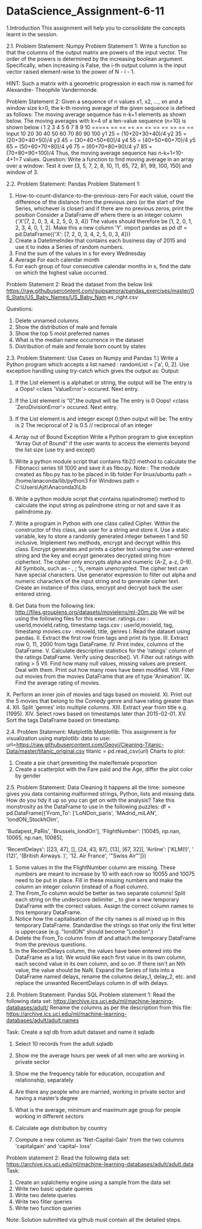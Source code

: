 # DataScience_Assignment-6-11

1.Introduction
This assignment will help you to consolidate the concepts learnt in the session.

2.1. Problem Statement: Numpy
Problem Statement 1:
Write a function so that the columns of the output matrix are powers of
the input vector.
The order of the powers is determined by the increasing boolean argument. Specifically, when
increasing is False, the i-th output column is the input vector raised element-wise to the power
of N - i - 1.

HINT: Such a matrix with a geometric progression in each row is named for Alexandre-
Theophile Vandermonde.

Problem Statement 2:
Given a sequence of n values x1, x2, ..., xn and a window size k>0, the k-th moving average
of the given sequence is defined as follows:
The moving average sequence has n-k+1 elements as shown below.
The moving averages with k=4 of a ten-value sequence (n=10) is shown below
i 1 2 3 4 5 6 7 8 9 10
===== == == == == == == == == == ==
Input 10 20 30 40 50 60 70 80 90 100
y1 25 = (10+20+30+40)/4
y2 35 = (20+30+40+50)/4
y3 45 = (30+40+50+60)/4
y4 55 = (40+50+60+70)/4
y5 65 = (50+60+70+80)/4
y6 75 = (60+70+80+90)/4
y7 85 = (70+80+90+100)/4
Thus, the moving average sequence has n-k+1=10-4+1=7 values.
Question: Write a function to find moving average in an array over a window:
Test it over [3, 5, 7, 2, 8, 10, 11, 65, 72, 81, 99, 100, 150] and window of 3.

2.2. Problem Statement: Pandas
Problem Statement 1:
1) How-to-count-distance-to-the-previous-zero
For each value, count the difference of the distance from the previous zero (or the start
of the Series, whichever is closer) and if there are no previous zeros, print the position
Consider a DataFrame df where there is an integer column {'X'[7, 2, 0, 3, 4, 2, 5, 0, 3, 4]}
The values should therefore be [1, 2, 0, 1, 2, 3, 4, 0, 1, 2]. Make this a new column 'Y'.
import pandas as pd
df = pd.DataFrame({'X': [7, 2, 0, 3, 4, 2, 5, 0, 3, 4]})
2) Create a DatetimeIndex that contains each business day of 2015 and use it to index a
Series of random numbers.
3) Find the sum of the values in s for every Wednesday
4) Average For each calendar month
5) For each group of four consecutive calendar months in s, find the date on which the
highest value occurred.

Problem Statement 2:
Read the dataset from the below link
https://raw.githubusercontent.com/guipsamora/pandas_exercises/master/06_Stats/US_Baby_Names/US_Baby_Nam
es_right.csv

Questions:
1) Delete unnamed columns
2) Show the distribution of male and female
3) Show the top 5 most preferred names
4) What is the median name occurrence in the dataset
5) Distribution of male and female born count by states

2.3. Problem Statement: Use Cases on Numpy and Pandas
1.) Write a Python program which accepts a list named : randomList = ['a', 0, 2]. Use exception
handling using try-catch which gives the output as:
Output:
1) If the List element is a alphabet or string, the output will be
The entry is a
Oops! <class 'ValueError'> occured.
Next entry.
2) If the List element is “0”,the output will be
The entry is 0
Oops! <class 'ZeroDivisionError'> occured.
Next entry.
3) If the List element is and integer except 0,then output will be:
The entry is 2
The reciprocal of 2 is 0.5 // reciprocal of an integer

2) Array out of Bound Exception
Write a Python program to give exception “Array Out of Bound” if the user wants to access the
elements beyond the list size (use try and except)

3) Write a python module script that contains fib2() method to calculate the Fibonacci series
till 1000 and save it as fibo.py.
Note : The module created as fibo.py has to be placed in lib folder
For linux/ubuntu path = /home/anaconda/lib/python3
For Windows path = C:\Users\Ajit\Anaconda3\Lib

4) Write a python module script that contains ispalindrome() method to calculate the input
string as palindrome string or not and save it as palindrome.py.

5) Write a program in Python with one class called Cipher. Within the constructor of this
class, ask user for a string and store it. Use a static variable, key to store a randomly
generated integer between 1 and 50 inclusive. Implement two methods, encrypt and
decrypt within this class. Encrypt generates and prints a cipher text using the user-entered
string and the key and ecrypt generates decrypted string from ciphertext. The cipher only
encrypts alpha and numeric (A-Z, a-z, 0-9). All Symbols, such as - , ; %, remain unencrypted.
The cipher text can have special characters. Use generator expression to filter out alpha and
numeric characters of the input string and to generate cipher text. Create an instance of this
class, encrypt and decrypt back the user entered string.

6) Get Data from the following link:
http://files.grouplens.org/datasets/movielens/ml-20m.zip
We will be using the following files for this exercise:
ratings.csv : userId,movieId,rating, timestamp
tags.csv : userId,movieId, tag, timestamp
movies.csv : movieId, title, genres
I. Read the dataset using pandas.
II. Extract the first row from tags and print its type.
III. Extract row 0, 11, 2000 from tags DataFrame.
IV. Print index, columns of the DataFrame.
V. Calculate descriptive statistics for the 'ratings' column of the ratings DataFrame. Verify
using describe().
VI. Filter out ratings with rating > 5
VII. Find how many null values, missing values are present. Deal with them. Print out how many
rows have been modified.
VIII. Filter out movies from the movies DataFrame that are of type 'Animation'.
IX. Find the average rating of movies.

X. Perform an inner join of movies and tags based on movieId.
XI. Print out the 5 movies that belong to the Comedy genre and have rating greater than 4.
XII. Split 'genres' into multiple columns.
XIII. Extract year from title e.g. (1995).
XIV. Select rows based on timestamps later than 2015-02-01.
XV. Sort the tags DataFrame based on timestamp.


2.4. Problem Statement: Matplotlib
Matplotlib:
This assignment is for visualization using matplotlib:
data to use:
url=https://raw.githubusercontent.com/Geoyi/Cleaning-Titanic-Data/master/titanic_original.csv
titanic = pd.read_csv(url)
Charts to plot:
1. Create a pie chart presenting the male/female proportion
2. Create a scatterplot with the Fare paid and the Age, differ the plot color by gender


2.5. Problem Statement: Data Cleaning
It happens all the time: someone gives you data containing malformed strings, Python, lists
and missing data. How do you tidy it up so you can get on with the analysis?
Take this monstrosity as the DataFrame to use in the following puzzles:
df = pd.DataFrame({'From_To': ['LoNDon_paris', 'MAdrid_miLAN', 'londON_StockhOlm',

'Budapest_PaRis', 'Brussels_londOn'],
'FlightNumber': [10045, np.nan, 10065, np.nan, 10085],

'RecentDelays': [[23, 47], [], [24, 43, 87], [13], [67, 32]],
'Airline': ['KLM(!)', '<Air France> (12)', '(British Airways. )',
'12. Air France', '"Swiss Air"']})

1. Some values in the the FlightNumber column are missing. These numbers are meant to
increase by 10 with each row so 10055 and 10075 need to be put in place. Fill in these missing
numbers and make the column an integer column (instead of a float column).
2. The From_To column would be better as two separate columns! Split each string on the
underscore delimiter _ to give a new temporary DataFrame with the correct values. Assign the
correct column names to this temporary DataFrame.
3. Notice how the capitalisation of the city names is all mixed up in this temporary DataFrame.
Standardise the strings so that only the first letter is uppercase (e.g. "londON" should become
"London".)
4. Delete the From_To column from df and attach the temporary DataFrame from the previous
questions.
5. In the RecentDelays column, the values have been entered into the DataFrame as a list. We
would like each first value in its own column, each second value in its own column, and so on. If
there isn't an Nth value, the value should be NaN.
Expand the Series of lists into a DataFrame named delays, rename the columns delay_1,
delay_2, etc. and replace the unwanted RecentDelays column in df with delays.


2.6. Problem Statement: Pandas SQL
Problem statement 1:
Read the following data set:
https://archive.ics.uci.edu/ml/machine-learning-databases/adult/
Rename the columns as per the description from this file:
https://archive.ics.uci.edu/ml/machine-learning-databases/adult/adult.names

Task:
Create a sql db from adult dataset and name it sqladb
1. Select 10 records from the adult sqladb
2. Show me the average hours per week of all men who are working in private sector
3. Show me the frequency table for education, occupation and relationship, separately
4. Are there any people who are married, working in private sector and having a master’s
degree
5. What is the average, minimum and maximum age group for people working in
different sectors
6. Calculate age distribution by country

7. Compute a new column as 'Net-Capital-Gain' from the two columns 'capitalgain' and 'capital-
loss'

Problem statement 2:
Read the following data set:
https://archive.ics.uci.edu/ml/machine-learning-databases/adult/adult.data
Task:
1. Create an sqlalchemy engine using a sample from the data set
2. Write two basic update queries
3. Write two delete queries
4. Write two filter queries
5. Write two function queries

Note: Solution submitted via github must contain all the detailed steps.
